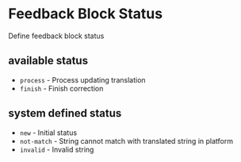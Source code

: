 # Feedback Block Status

Define feedback block status

## available status
- `process` - Process updating translation
- `finish` - Finish correction

## system defined status
- `new` - Initial status
- `not-match` - String cannot match with translated string in platform
- `invalid` - Invalid string